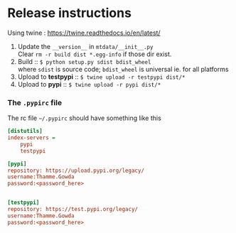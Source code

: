 # Release instructions 

Using twine : https://twine.readthedocs.io/en/latest/ 

1. Update the `__version__` in `mtdata/__init__.py`  
   Clear `rm -r build dist *.egg-info`   if those dir exist.
2. Build :: `$ python setup.py sdist bdist_wheel`   
   where `sdist` is source code; `bdist_wheel` is universal ie. for all platforms
3. Upload to **testpypi** ::  `$ twine upload -r testpypi dist/*`
4. Upload to **pypi** ::  `$ twine upload -r pypi dist/*`


### The `.pypirc` file

The rc file `~/.pypirc` should have something like this 
```ini
[distutils]
index-servers =
    pypi
    testpypi

[pypi]
repository: https://upload.pypi.org/legacy/
username:Thamme.Gowda
password:<password_here>


[testpypi]
repository: https://test.pypi.org/legacy/
username:Thamme.Gowda
password:<password_here>
```